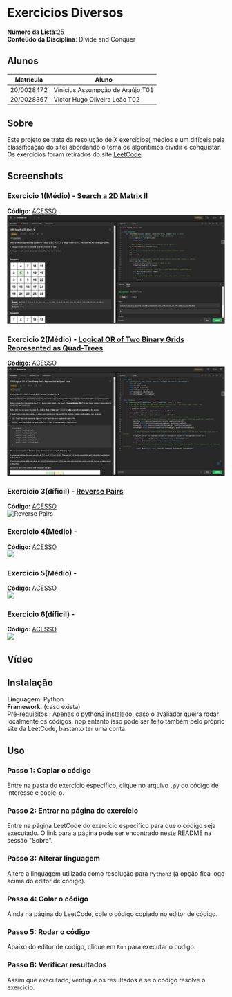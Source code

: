 # Exercicios Diversos

**Número da Lista**:25<br>
**Conteúdo da Disciplina**: Divide and Conquer<br>

## Alunos
|Matrícula | Aluno |
| -- | -- |
| 20/0028472  |  Vinícius Assumpção de Araújo T01 |
| 20/0028367  |  Victor Hugo Oliveira Leão T02 |

## Sobre 
Este projeto se trata da resolução de X exercícios( médios e um difíceis pela classificação do site) abordando o tema de algoritimos dividir e conquistar. Os exercícios foram retirados do site [LeetCode](https://leetcode.com).

## Screenshots

### Exercicio 1(Médio) - [Search a 2D Matrix II](https://leetcode.com/problems/search-a-2d-matrix-ii/)
**Código:** [ACESSO](Search2DMatrix/Search2DMatrix.py)<br>
![Search a 2D Matrix II](assets/SearchMatrix.png)

### Exercicio 2(Médio) - [Logical OR of Two Binary Grids Represented as Quad-Trees](https://leetcode.com/problems/logical-or-of-two-binary-grids-represented-as-quad-trees/)
**Código:** [ACESSO](LogicalQuad/Logical.py)<br>
![Logical OR of Two Binary Grids Represented as Quad-Trees](assets/Logical.png)

### Exercicio 3(díficil) - [Reverse Pairs]()
**Código:** [ACESSO]()<br>
![Reverse Pairs]()

### Exercicio 4(Médio) - []()
**Código:** [ACESSO]()<br>
![](assets/)

### Exercicio 5(Médio) - []()
**Código:** [ACESSO]()<br>
![](assets/)

### Exercicio 6(díficil) - []()
**Código:** [ACESSO](y)<br>
![](assets/)

## Vídeo


## Instalação 
**Linguagem**: Python<br>
**Framework**: (caso exista)<br>
Pré-requisitos : Apenas o python3 instalado, caso o avaliador queira rodar localmente os códigos, nop entanto isso pode ser feito também pelo próprio site da LeetCode, bastanto ter uma conta. 

## Uso 

### Passo 1: Copiar o código
Entre na pasta do exercício específico, clique no arquivo `.py` do código de interesse e copie-o.

### Passo 2: Entrar na página do exercício
Entre na página LeetCode do exercício específico para que o código seja executado. O link para a página pode ser encontrado neste README na sessão "Sobre".

### Passo 3: Alterar linguagem
Altere a linguagem utilizada como resolução para `Python3` (a opção fica logo acima do editor de código).

### Passo 4: Colar o código
Ainda na página do LeetCode, cole o código copiado no editor de código.

### Passo 5: Rodar o código
Abaixo do editor de código, clique em `Run` para executar o código.

### Passo 6: Verificar resultados
Assim que executado, verifique os resultados e se o código resolve o exercício.




